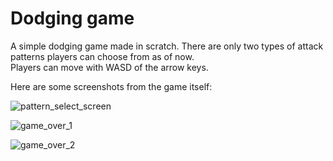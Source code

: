 # Dodging game
A simple dodging game made in scratch. There are only two types of attack patterns players can choose from as of now.  
Players can move with WASD of the arrow keys.
  
    
    
Here are some screenshots from the game itself:

![pattern_select_screen](https://user-images.githubusercontent.com/63349064/155801675-e81fa333-a4ba-4eea-84f8-99d643b3c964.png)

![game_over_1](https://user-images.githubusercontent.com/63349064/155801672-6fa90edb-106f-4b1b-b00b-73afe1afe7bf.png)

![game_over_2](https://user-images.githubusercontent.com/63349064/155801674-26df25a9-25f4-40f9-a371-980314f576ff.png)
